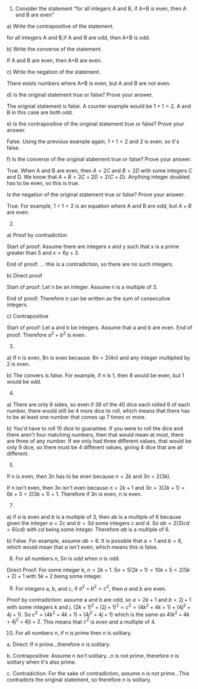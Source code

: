 1. Consider the statement “for all integers A 
 and B, if A+B is even, then A and B are even”

a) Write the contrapositive of the statement.

for all integers A and B,if A and B are odd, then A+B is odd.

b) Write the converse of the statement.

If A and B are even, then A+B are even.

c) Write the negation of the statement.

There exists numbers where A+B is even, but A and B are not even.

d) Is the original statement true or false? Prove your answer.

The orignial statement is false. A counter example would be $1 + 1 = 2$. A and B in this case are both odd.

e) Is the contrapositive of the original statement true or false? Prove your answer.

False. Using the previous example again, $1+1=2$ and 2 is even, so it's false.

f) Is the converse of the original statement true or false? Prove your answer.

True. When A and B are even, then $A = 2C$ and $B = 2D$ with some integers C and D. We know that $A + B = 2C + 2D = 2(C+D)$. Anything integer doubled has to be even, so this is true.

Is the negation of the original statement true or false? Prove your answer.

True. For example, $1+1=2$ is an equation where A and B are odd, but $A+B$ are even.

2. 
a) Proof by contradiction

 Start of proof: Assume there are integers x and y such that x is a prime greater than 5 and $x = 6y+3$.
 
 End of proof: … this is a contradiction, so there are no such integers.

 b) Direct proof 
 
 Start of proof: Let n
 be an integer. Assume n
 is a multiple of 3. 
 
 End of proof: Therefore n 
 can be written as the sum of consecutive integers.

 c) Contrapositive

 Start of proof: Let 
 a and b
 be integers. Assume that 
 a and b
 are even. End of proof: Therefore $a^2+b^2$
 is even.

 3.

 a) If n is even, 8n is even because:
8n = 2(4n) and any integer multiplied by 2 is even.

b) The convers is false. For example, if $n$ is 1, then 8 would be even, but 1 would be odd.

4.

a) There are only 6 sides, so even if 36 of the 40 dice each rolled 6 of each number, there would still be 4 more dice to roll, which means that there has to be at least one number that comes up 7 times or more.

b) You'd have to roll 10 dice to guarantee. If you were to roll the dice and there aren't four matching numbers, then that would mean at most, there are three of any number. If we only had three different values, that would be only 9 dice, so there must be 4 different values, giving 4 dice that are all different.

5.
If n is even, then 3n has to be even because $n=2k$ and $3n=2(3k)$. 

If n isn't even, then 3n isn't even because $n = 2k + 1$ and $3n = 3(2k+1) = 6k+3=2(3k+1)+1$. Therefore if 3n is even, n is even.

7.
a) if $a$ is even and $b$ is a multiple of 3, then ab is a multiple of 6 because given the integer $a = 2c$ and $b = 3d$ some integers c and d. So $ab=2(3)cd=6(cd)$ with $cd$ being some integer. Therefore $ab$ is a multiple of 6.

b) False. For example, assume $ab=6$. It is possible that $a=1$ and $b=6$, which would mean that $a$ isn't even, which means this is false.

8) For all numbers $n$, $5n$ is odd when $n$ is odd.

Direct Proof:
For some integer k, $n = 2k+1$. $5n = 5(2k+1) = 10k + 5 = 2(5k+2)+1$ with $5k+2$ being some integer.

9) For integers a, b, and c, if $a^2+b^2=c^2$, then $a$ and $b$ are even.

Proof by contradiction: assume a and b are odd, so $a = 2k+1$ and $b = 2j+1$ with some integers k and j. $(2k+1)^2+(2j+1)^2=c^2 = (4k^2+4k+1)+(4j^2+4j+1)$. So $c^2= (4k^2+4k+1)+(4j^2+4j+1)$ which is the same as $4(k^2+4k+4j^2+4j)+2$. This means that $c^2$ is even and a multiple of 4.

10) For all numbers $n$, if $n$ is prime then $n$ is solitary.

a. Direct: If $n$ prime...therefore $n$ is solitary.

b. Contrapositive: Assume $n$ isn't solitary...$n$ is not prime, therefore $n$ is solitary when it's also prime.

c. Contradiction: For the sake of contradiction, assume $n$ is not prime...This contradicts the original statement, so therefore $n$ is solitary.
